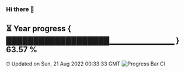 ### Hi there 👋
⏳ Year progress { ███████████████████▁▁▁▁▁▁▁▁▁▁▁ } 63.57 %
---
⏰ Updated on Sun, 21 Aug 2022 00:33:33 GMT
![Progress Bar CI](https://github.com/Moyi321/Moyi321/workflows/Progress%20Bar%20CI/badge.svg)
